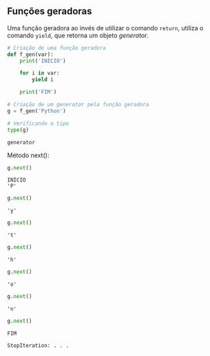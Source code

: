 ## Funções geradoras

Uma função geradora ao invés de utilizar o comando `return`, utiliza o comando
`yield`, que retorna um objeto *generator*.  

``` python
# Criação de uma função geradora
def f_gen(var):
    print('INÍCIO')

    for i in var:
        yield i

    print('FIM')

# Criação de um generator pela função geradora
g = f_gen('Python')

# Verificando o tipo
type(g)
```

``` console
generator
```

Método next():

``` python
g.next()
```

``` console
INÍCIO
'P'
```

``` python
g.next()
```

``` console
'y'
```

``` python
g.next()
```

``` console
't'
```

``` python
g.next()
```

``` console
'h'
```

``` python
g.next()
```

``` console
'o'
```

``` python
g.next()
```

``` console
'n'
```

``` python
g.next()
```

``` console
FIM

StopIteration: . . .
```
